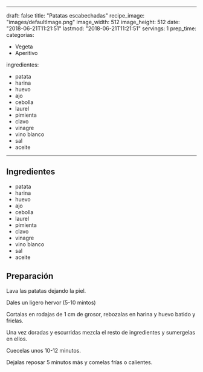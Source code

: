 
---
draft: false
title: "Patatas escabechadas"
recipe_image: "images/defaultImage.png"
image_width: 512
image_height: 512
date: "2018-06-21T11:21:51"
lastmod: "2018-06-21T11:21:51"
servings: 1
prep_time: 
categorias:
  - Vegeta
  - Aperitivo

ingredientes:
  - patata
  - harina
  - huevo
  - ajo
  - cebolla
  - laurel
  - pimienta
  - clavo
  - vinagre
  - vino blanco
  - sal
  - aceite
---

## Ingredientes
- patata
- harina
- huevo
- ajo
- cebolla
- laurel
- pimienta
- clavo
- vinagre
- vino blanco
- sal
- aceite

## Preparación
Lava las patatas dejando la piel.

Dales un ligero hervor (5-10 mintos)

Cortalas en rodajas de 1 cm de grosor, rebozalas en harina y huevo batido y frielas.

Una vez doradas y escurridas mezcla el resto de ingredientes y sumergelas en ellos.

Cuecelas unos 10-12 minutos.

Dejalas reposar 5 minutos más y comelas frías o calientes.


